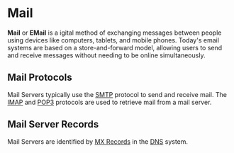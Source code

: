 # Mail

**Mail** or **EMail** is a igital method of exchanging messages between people using devices like computers, tablets, and mobile phones. Today's email systems are based on a store-and-forward model, allowing users to send and receive messages without needing to be online simultaneously.

## Mail Protocols

Mail Servers typically use the [SMTP](mail-smtp.md) protocol to send and receive mail. The [IMAP](mail-imap.md) and [POP3](mail-pop3.md) protocols are used to retrieve mail from a mail server.

## Mail Server Records

Mail Servers are identified by [MX Records](../dns/dns-record-mailserver.md) in the [DNS](../dns/dns.md) system.
